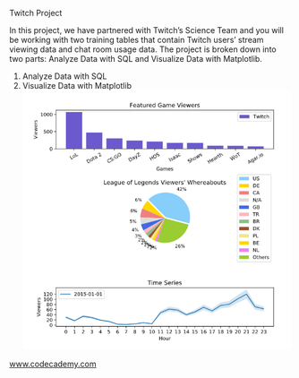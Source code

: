 Twitch Project

In this project, we have partnered with Twitch’s Science Team and you will be working with two training tables that contain Twitch users’ stream viewing data and chat room usage data. The project is broken down into two parts: Analyze Data with SQL and Visualize Data with Matplotlib.

1. Analyze Data with SQL
2. Visualize Data with Matplotlib
![alt text](Visualize_Data_with_Matplotlib.png)

www.codecademy.com
